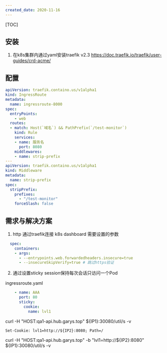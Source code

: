 ```yaml
---
created_date: 2020-11-16
---
```


[TOC]

## 安装

1. 在k8s集群内通过yaml安装traefik v2.3
   https://doc.traefik.io/traefik/user-guides/crd-acme/

## 配置

```yaml
apiVersion: traefik.containo.us/v1alpha1
kind: IngressRoute
metadata:
  name: ingressroute-8000
spec:
  entryPoints:
    - web
  routes:
  - match: Host(`域名`) && PathPrefix(`/test-monitor`)
    kind: Rule
    services:
    - name: 服务名
      port: 8080
    middlewares:
    - name: strip-prefix
---
apiVersion: traefik.containo.us/v1alpha1
kind: Middleware
metadata:
  name: strip-prefix
spec:
  stripPrefix:
    prefixes:
      - "/test-monitor"
    forceSlash: false
```

## 需求与解决方案

1. http 通过traefik连接 k8s dashboard 需要设置的参数

```yaml
  spec:
    containers:
    - args:
      - --entrypoints.web.forwardedheaders.insecure=true
      - --insecureSkipVerify=true # 跳过https验证
```

2. 通过设置sticky session保持每次会话只访问一个Pod

ingressroute.yaml

```yaml
    - name: AAA
      port: 80
      sticky:
        cookie:
          name: lvl1
```

curl -H "HOST:qa1-api.hub.garys.top" ${IP1}:30080/util/s -v

```log traefik返回会多出这条数据
Set-Cookie: lvl1=http://${IP2}:8080; Path=/
```

curl -H "HOST:qa1-api.hub.garys.top" -b "lvl1=http://${IP2}:8080" ${IP1}:30080/util/s -v
